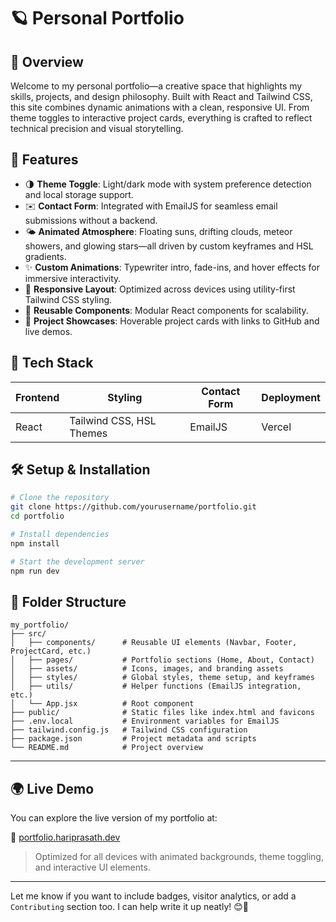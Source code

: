 # 🪐 Personal Portfolio

## 🚀 Overview
Welcome to my personal portfolio—a creative space that highlights my skills, projects, and design philosophy. Built with React and Tailwind CSS, this site combines dynamic animations with a clean, responsive UI. From theme toggles to interactive project cards, everything is crafted to reflect technical precision and visual storytelling.

## 📌 Features

- 🌗 **Theme Toggle**: Light/dark mode with system preference detection and local storage support.
- ✉️ **Contact Form**: Integrated with EmailJS for seamless email submissions without a backend.
- 🌤 **Animated Atmosphere**: Floating suns, drifting clouds, meteor showers, and glowing stars—all driven by custom keyframes and HSL gradients.
- ✨ **Custom Animations**: Typewriter intro, fade-ins, and hover effects for immersive interactivity.
- 📱 **Responsive Layout**: Optimized across devices using utility-first Tailwind CSS styling.
- 🧩 **Reusable Components**: Modular React components for scalability.
- 📂 **Project Showcases**: Hoverable project cards with links to GitHub and live demos.

## 🧱 Tech Stack

| Frontend | Styling                    | Contact Form | Deployment |
|----------|----------------------------|--------------|------------|
| React    | Tailwind CSS, HSL Themes   | EmailJS      | Vercel     |

## 🛠️ Setup & Installation

```bash
# Clone the repository
git clone https://github.com/yourusername/portfolio.git
cd portfolio

# Install dependencies
npm install

# Start the development server
npm run dev
```

## 📁 Folder Structure
```
my_portfolio/
├── src/
│   ├── components/      # Reusable UI elements (Navbar, Footer, ProjectCard, etc.)
│   ├── pages/           # Portfolio sections (Home, About, Contact)
│   ├── assets/          # Icons, images, and branding assets
│   ├── styles/          # Global styles, theme setup, and keyframes
│   ├── utils/           # Helper functions (EmailJS integration, etc.)
│   └── App.jsx          # Root component
├── public/              # Static files like index.html and favicons
├── .env.local           # Environment variables for EmailJS
├── tailwind.config.js   # Tailwind CSS configuration
├── package.json         # Project metadata and scripts
└── README.md            # Project overview
```

---

## 🌍 Live Demo

You can explore the live version of my portfolio at:

🔗 [portfolio.hariprasath.dev](https://hariprasath-mern-stack-developer.vercel.app/)

> Optimized for all devices with animated backgrounds, theme toggling, and interactive UI elements.

---

Let me know if you want to include badges, visitor analytics, or add a `Contributing` section too. I can help write it up neatly! 😊📄
